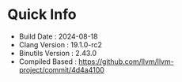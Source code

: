 # Quick Info
* Build Date : 2024-08-18
* Clang Version : 19.1.0-rc2
* Binutils Version : 2.43.0
* Compiled Based : https://github.com/llvm/llvm-project/commit/4d4a4100
